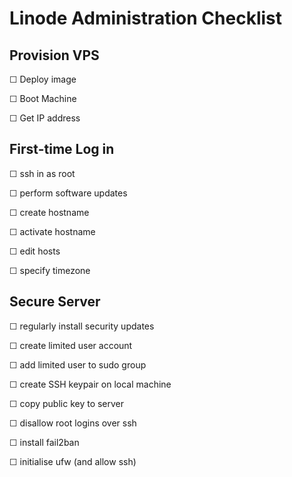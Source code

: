 Linode Administration Checklist
===============================

Provision VPS
-------------
☐ Deploy image

☐ Boot Machine

☐ Get IP address

First-time Log in
-----------------

☐ ssh in as root

☐ perform software updates

☐ create hostname

☐ activate hostname

☐ edit hosts

☐ specify timezone

Secure Server
-------------

☐ regularly install security updates

☐ create limited user account

☐ add limited user to sudo group

☐ create SSH keypair on local machine

☐ copy public key to server

☐ disallow root logins over ssh

☐ install fail2ban

☐ initialise ufw (and allow ssh)
